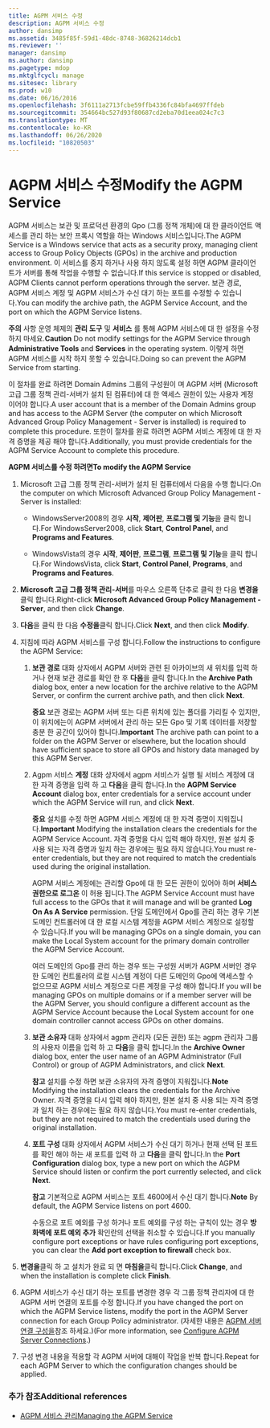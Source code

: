 ```yaml
---
title: AGPM 서비스 수정
description: AGPM 서비스 수정
author: dansimp
ms.assetid: 3485f85f-59d1-48dc-8748-36826214dcb1
ms.reviewer: ''
manager: dansimp
ms.author: dansimp
ms.pagetype: mdop
ms.mktglfcycl: manage
ms.sitesec: library
ms.prod: w10
ms.date: 06/16/2016
ms.openlocfilehash: 3f6111a2713fcbe59ffb4336fc84bfa4697ffdeb
ms.sourcegitcommit: 354664bc527d93f80687cd2eba70d1eea024c7c3
ms.translationtype: MT
ms.contentlocale: ko-KR
ms.lasthandoff: 06/26/2020
ms.locfileid: "10820503"
---
```

# <span data-ttu-id="c55e0-103">AGPM 서비스 수정</span><span class="sxs-lookup"><span data-stu-id="c55e0-103">Modify the AGPM Service</span></span>


<span data-ttu-id="c55e0-104">AGPM 서비스는 보관 및 프로덕션 환경의 Gpo (그룹 정책 개체)에 대 한 클라이언트 액세스를 관리 하는 보안 프록시 역할을 하는 Windows 서비스입니다.</span><span class="sxs-lookup"><span data-stu-id="c55e0-104">The AGPM Service is a Windows service that acts as a security proxy, managing client access to Group Policy Objects (GPOs) in the archive and production environment.</span></span> <span data-ttu-id="c55e0-105">이 서비스를 중지 하거나 사용 하지 않도록 설정 하면 AGPM 클라이언트가 서버를 통해 작업을 수행할 수 없습니다.</span><span class="sxs-lookup"><span data-stu-id="c55e0-105">If this service is stopped or disabled, AGPM Clients cannot perform operations through the server.</span></span> <span data-ttu-id="c55e0-106">보관 경로, AGPM 서비스 계정 및 AGPM 서비스가 수신 대기 하는 포트를 수정할 수 있습니다.</span><span class="sxs-lookup"><span data-stu-id="c55e0-106">You can modify the archive path, the AGPM Service Account, and the port on which the AGPM Service listens.</span></span>

<span data-ttu-id="c55e0-107">**주의**  사항 운영 체제의 **관리 도구** 및 **서비스** 를 통해 AGPM 서비스에 대 한 설정을 수정 하지 마세요.</span><span class="sxs-lookup"><span data-stu-id="c55e0-107">**Caution** Do not modify settings for the AGPM Service through **Administrative Tools** and **Services** in the operating system.</span></span> <span data-ttu-id="c55e0-108">이렇게 하면 AGPM 서비스를 시작 하지 못할 수 있습니다.</span><span class="sxs-lookup"><span data-stu-id="c55e0-108">Doing so can prevent the AGPM Service from starting.</span></span>

 

<span data-ttu-id="c55e0-109">이 절차를 완료 하려면 Domain Admins 그룹의 구성원이 며 AGPM 서버 (Microsoft 고급 그룹 정책 관리-서버가 설치 된 컴퓨터)에 대 한 액세스 권한이 있는 사용자 계정 이어야 합니다.</span><span class="sxs-lookup"><span data-stu-id="c55e0-109">A user account that is a member of the Domain Admins group and has access to the AGPM Server (the computer on which Microsoft Advanced Group Policy Management - Server is installed) is required to complete this procedure.</span></span> <span data-ttu-id="c55e0-110">또한이 절차를 완료 하려면 AGPM 서비스 계정에 대 한 자격 증명을 제공 해야 합니다.</span><span class="sxs-lookup"><span data-stu-id="c55e0-110">Additionally, you must provide credentials for the AGPM Service Account to complete this procedure.</span></span>

**<span data-ttu-id="c55e0-111">AGPM 서비스를 수정 하려면</span><span class="sxs-lookup"><span data-stu-id="c55e0-111">To modify the AGPM Service</span></span>**

1.  <span data-ttu-id="c55e0-112">Microsoft 고급 그룹 정책 관리-서버가 설치 된 컴퓨터에서 다음을 수행 합니다.</span><span class="sxs-lookup"><span data-stu-id="c55e0-112">On the computer on which Microsoft Advanced Group Policy Management - Server is installed:</span></span>

    -   <span data-ttu-id="c55e0-113">WindowsServer2008의 경우 **시작**, **제어판**, **프로그램 및 기능**을 클릭 합니다.</span><span class="sxs-lookup"><span data-stu-id="c55e0-113">For WindowsServer2008, click **Start**, **Control Panel**, and **Programs and Features**.</span></span>

    -   <span data-ttu-id="c55e0-114">WindowsVista의 경우 **시작**, **제어판**, **프로그램**, **프로그램 및 기능**을 클릭 합니다.</span><span class="sxs-lookup"><span data-stu-id="c55e0-114">For WindowsVista, click **Start**, **Control Panel**, **Programs**, and **Programs and Features**.</span></span>

2.  <span data-ttu-id="c55e0-115">**Microsoft 고급 그룹 정책 관리-서버**를 마우스 오른쪽 단추로 클릭 한 다음 **변경을**클릭 합니다.</span><span class="sxs-lookup"><span data-stu-id="c55e0-115">Right-click **Microsoft Advanced Group Policy Management - Server**, and then click **Change**.</span></span>

3.  <span data-ttu-id="c55e0-116">**다음**을 클릭 한 다음 **수정을**클릭 합니다.</span><span class="sxs-lookup"><span data-stu-id="c55e0-116">Click **Next**, and then click **Modify**.</span></span>

4.  <span data-ttu-id="c55e0-117">지침에 따라 AGPM 서비스를 구성 합니다.</span><span class="sxs-lookup"><span data-stu-id="c55e0-117">Follow the instructions to configure the AGPM Service:</span></span>

    1.  <span data-ttu-id="c55e0-118">**보관 경로** 대화 상자에서 AGPM 서버와 관련 된 아카이브의 새 위치를 입력 하거나 현재 보관 경로를 확인 한 후 **다음**을 클릭 합니다.</span><span class="sxs-lookup"><span data-stu-id="c55e0-118">In the **Archive Path** dialog box, enter a new location for the archive relative to the AGPM Server, or confirm the current archive path, and then click **Next**.</span></span>

        <span data-ttu-id="c55e0-119">**중요**  보관 경로는 AGPM 서버 또는 다른 위치에 있는 폴더를 가리킬 수 있지만,이 위치에는이 AGPM 서버에서 관리 하는 모든 Gpo 및 기록 데이터를 저장할 충분 한 공간이 있어야 합니다.</span><span class="sxs-lookup"><span data-stu-id="c55e0-119">**Important** The archive path can point to a folder on the AGPM Server or elsewhere, but the location should have sufficient space to store all GPOs and history data managed by this AGPM Server.</span></span>

         

    2.  <span data-ttu-id="c55e0-120">Agpm 서비스 **계정** 대화 상자에서 agpm 서비스가 실행 될 서비스 계정에 대 한 자격 증명을 입력 하 고 **다음**을 클릭 합니다.</span><span class="sxs-lookup"><span data-stu-id="c55e0-120">In the **AGPM Service Account** dialog box, enter credentials for a service account under which the AGPM Service will run, and click **Next**.</span></span>

        <span data-ttu-id="c55e0-121">**중요**  설치를 수정 하면 AGPM 서비스 계정에 대 한 자격 증명이 지워집니다.</span><span class="sxs-lookup"><span data-stu-id="c55e0-121">**Important** Modifying the installation clears the credentials for the AGPM Service Account.</span></span> <span data-ttu-id="c55e0-122">자격 증명을 다시 입력 해야 하지만, 원본 설치 중 사용 되는 자격 증명과 일치 하는 경우에는 필요 하지 않습니다.</span><span class="sxs-lookup"><span data-stu-id="c55e0-122">You must re-enter credentials, but they are not required to match the credentials used during the original installation.</span></span>

        <span data-ttu-id="c55e0-123">AGPM 서비스 계정에는 관리할 Gpo에 대 한 모든 권한이 있어야 하며 **서비스 권한으로 로그온** 이 허용 됩니다.</span><span class="sxs-lookup"><span data-stu-id="c55e0-123">The AGPM Service Account must have full access to the GPOs that it will manage and will be granted **Log On As A Service** permission.</span></span> <span data-ttu-id="c55e0-124">단일 도메인에서 Gpo를 관리 하는 경우 기본 도메인 컨트롤러에 대 한 로컬 시스템 계정을 AGPM 서비스 계정으로 설정할 수 있습니다.</span><span class="sxs-lookup"><span data-stu-id="c55e0-124">If you will be managing GPOs on a single domain, you can make the Local System account for the primary domain controller the AGPM Service Account.</span></span>

        <span data-ttu-id="c55e0-125">여러 도메인의 Gpo를 관리 하는 경우 또는 구성원 서버가 AGPM 서버인 경우 한 도메인 컨트롤러의 로컬 시스템 계정이 다른 도메인의 Gpo에 액세스할 수 없으므로 AGPM 서비스 계정으로 다른 계정을 구성 해야 합니다.</span><span class="sxs-lookup"><span data-stu-id="c55e0-125">If you will be managing GPOs on multiple domains or if a member server will be the AGPM Server, you should configure a different account as the AGPM Service Account because the Local System account for one domain controller cannot access GPOs on other domains.</span></span>

         

    3.  <span data-ttu-id="c55e0-126">**보관 소유자** 대화 상자에서 agpm 관리자 (모든 권한) 또는 agpm 관리자 그룹의 사용자 이름을 입력 하 고 **다음**을 클릭 합니다.</span><span class="sxs-lookup"><span data-stu-id="c55e0-126">In the **Archive Owner** dialog box, enter the user name of an AGPM Administrator (Full Control) or group of AGPM Administrators, and click **Next**.</span></span>

        <span data-ttu-id="c55e0-127">**참고**  설치를 수정 하면 보관 소유자의 자격 증명이 지워집니다.</span><span class="sxs-lookup"><span data-stu-id="c55e0-127">**Note** Modifying the installation clears the credentials for the Archive Owner.</span></span> <span data-ttu-id="c55e0-128">자격 증명을 다시 입력 해야 하지만, 원본 설치 중 사용 되는 자격 증명과 일치 하는 경우에는 필요 하지 않습니다.</span><span class="sxs-lookup"><span data-stu-id="c55e0-128">You must re-enter credentials, but they are not required to match the credentials used during the original installation.</span></span>

         

    4.  <span data-ttu-id="c55e0-129">**포트 구성** 대화 상자에서 AGPM 서비스가 수신 대기 하거나 현재 선택 된 포트를 확인 해야 하는 새 포트를 입력 하 고 **다음**을 클릭 합니다.</span><span class="sxs-lookup"><span data-stu-id="c55e0-129">In the **Port Configuration** dialog box, type a new port on which the AGPM Service should listen or confirm the port currently selected, and click **Next**.</span></span>

        <span data-ttu-id="c55e0-130">**참고**  기본적으로 AGPM 서비스는 포트 4600에서 수신 대기 합니다.</span><span class="sxs-lookup"><span data-stu-id="c55e0-130">**Note** By default, the AGPM Service listens on port 4600.</span></span>

        <span data-ttu-id="c55e0-131">수동으로 포트 예외를 구성 하거나 포트 예외를 구성 하는 규칙이 있는 경우 **방화벽에 포트 예외 추가** 확인란의 선택을 취소할 수 있습니다.</span><span class="sxs-lookup"><span data-stu-id="c55e0-131">If you manually configure port exceptions or have rules configuring port exceptions, you can clear the **Add port exception to firewall** check box.</span></span>

         

5.  <span data-ttu-id="c55e0-132">**변경을**클릭 하 고 설치가 완료 되 면 **마침을**클릭 합니다.</span><span class="sxs-lookup"><span data-stu-id="c55e0-132">Click **Change**, and when the installation is complete click **Finish**.</span></span>

6.  <span data-ttu-id="c55e0-133">AGPM 서비스가 수신 대기 하는 포트를 변경한 경우 각 그룹 정책 관리자에 대 한 AGPM 서버 연결의 포트를 수정 합니다.</span><span class="sxs-lookup"><span data-stu-id="c55e0-133">If you have changed the port on which the AGPM Service listens, modify the port in the AGPM Server connection for each Group Policy administrator.</span></span> <span data-ttu-id="c55e0-134">(자세한 내용은 [AGPM 서버 연결 구성을](configure-agpm-server-connections-agpm30ops.md)참조 하세요.)</span><span class="sxs-lookup"><span data-stu-id="c55e0-134">(For more information, see [Configure AGPM Server Connections](configure-agpm-server-connections-agpm30ops.md).)</span></span>

7.  <span data-ttu-id="c55e0-135">구성 변경 내용을 적용할 각 AGPM 서버에 대해이 작업을 반복 합니다.</span><span class="sxs-lookup"><span data-stu-id="c55e0-135">Repeat for each AGPM Server to which the configuration changes should be applied.</span></span>

### <span data-ttu-id="c55e0-136">추가 참조</span><span class="sxs-lookup"><span data-stu-id="c55e0-136">Additional references</span></span>

-   [<span data-ttu-id="c55e0-137">AGPM 서비스 관리</span><span class="sxs-lookup"><span data-stu-id="c55e0-137">Managing the AGPM Service</span></span>](managing-the-agpm-service-agpm30ops.md)

 

 





